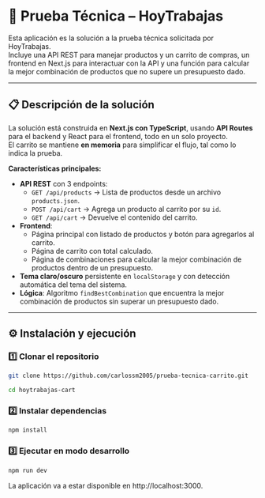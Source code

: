 # 🛒 Prueba Técnica – HoyTrabajas

Esta aplicación es la solución a la prueba técnica solicitada por HoyTrabajas.  
Incluye una API REST para manejar productos y un carrito de compras, un frontend en Next.js para interactuar con la API y una función para calcular la mejor combinación de productos que no supere un presupuesto dado.

---

## 📋 Descripción de la solución

La solución está construida en **Next.js con TypeScript**, usando **API Routes** para el backend y React para el frontend, todo en un solo proyecto.  
El carrito se mantiene **en memoria** para simplificar el flujo, tal como lo indica la prueba.

**Características principales:**
- **API REST** con 3 endpoints:
  - `GET /api/products` → Lista de productos desde un archivo `products.json`.
  - `POST /api/cart` → Agrega un producto al carrito por su `id`.
  - `GET /api/cart` → Devuelve el contenido del carrito.
- **Frontend**:
  - Página principal con listado de productos y botón para agregarlos al carrito.
  - Página de carrito con total calculado.
  - Página de combinaciones para calcular la mejor combinación de productos dentro de un presupuesto.
- **Tema claro/oscuro** persistente en `localStorage` y con detección automática del tema del sistema.
- **Lógica**: Algoritmo `findBestCombination` que encuentra la mejor combinación de productos sin superar un presupuesto dado.

---

## ⚙️ Instalación y ejecución

### 1️⃣ Clonar el repositorio

```bash
git clone https://github.com/carlossm2005/prueba-tecnica-carrito.git

cd hoytrabajas-cart

```

### 2️⃣ Instalar dependencias

```bash
npm install
```

### 3️⃣ Ejecutar en modo desarrollo

```bash
npm run dev
```

La aplicación va a estar disponible en http://localhost:3000.

